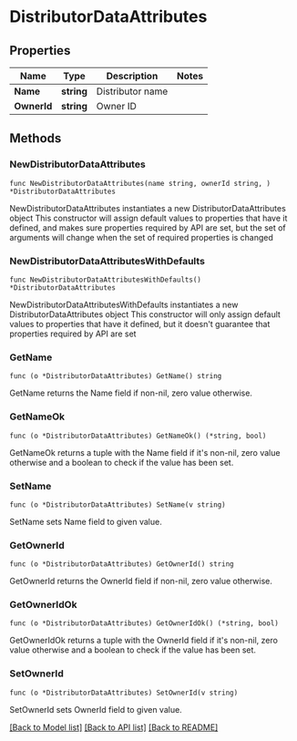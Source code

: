 # DistributorDataAttributes

## Properties

Name | Type | Description | Notes
------------ | ------------- | ------------- | -------------
**Name** | **string** | Distributor name | 
**OwnerId** | **string** | Owner ID | 

## Methods

### NewDistributorDataAttributes

`func NewDistributorDataAttributes(name string, ownerId string, ) *DistributorDataAttributes`

NewDistributorDataAttributes instantiates a new DistributorDataAttributes object
This constructor will assign default values to properties that have it defined,
and makes sure properties required by API are set, but the set of arguments
will change when the set of required properties is changed

### NewDistributorDataAttributesWithDefaults

`func NewDistributorDataAttributesWithDefaults() *DistributorDataAttributes`

NewDistributorDataAttributesWithDefaults instantiates a new DistributorDataAttributes object
This constructor will only assign default values to properties that have it defined,
but it doesn't guarantee that properties required by API are set

### GetName

`func (o *DistributorDataAttributes) GetName() string`

GetName returns the Name field if non-nil, zero value otherwise.

### GetNameOk

`func (o *DistributorDataAttributes) GetNameOk() (*string, bool)`

GetNameOk returns a tuple with the Name field if it's non-nil, zero value otherwise
and a boolean to check if the value has been set.

### SetName

`func (o *DistributorDataAttributes) SetName(v string)`

SetName sets Name field to given value.


### GetOwnerId

`func (o *DistributorDataAttributes) GetOwnerId() string`

GetOwnerId returns the OwnerId field if non-nil, zero value otherwise.

### GetOwnerIdOk

`func (o *DistributorDataAttributes) GetOwnerIdOk() (*string, bool)`

GetOwnerIdOk returns a tuple with the OwnerId field if it's non-nil, zero value otherwise
and a boolean to check if the value has been set.

### SetOwnerId

`func (o *DistributorDataAttributes) SetOwnerId(v string)`

SetOwnerId sets OwnerId field to given value.



[[Back to Model list]](../README.md#documentation-for-models) [[Back to API list]](../README.md#documentation-for-api-endpoints) [[Back to README]](../README.md)


